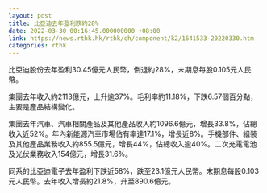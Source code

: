 ```yaml
---
layout: post
title: 比亞迪去年盈利跌約28%
date: 2022-03-30 00:16:45.000000000 +08:00
link: https://news.rthk.hk/rthk/ch/component/k2/1641533-20220330.htm
categories: rthk
---
```


比亞迪股份去年盈利30.45億元人民幣，倒退約28%，末期息每股0.105元人民幣。

集團去年收入約2113億元，上升逾37%。毛利率約11.18%，下跌6.57個百分點，主要是產品結構變化。

集團去年汽車、汽車相關產品及其他產品收入約1096.6億元，增長33.8%，佔總收入近52%。年內新能源汽車市場佔有率達17.1%，增長近8%。手機部件、組裝及其他產品業務收入約855.5億元，增長44%，佔總收入逾40%。二次充電電池及光伏業務收入154億元，增長31.6%。

同系的比亞迪電子去年盈利下跌近58%，跌至23.1億元人民幣。末期息每股0.103元人民幣。去年收入增長約21.8%，升至890.6億元。
